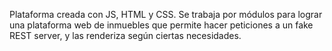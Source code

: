 Plataforma creada con JS, HTML y CSS. Se trabaja por módulos para lograr una plataforma web de inmuebles que permite hacer peticiones a un fake REST
server, y las renderiza según ciertas necesidades. 
